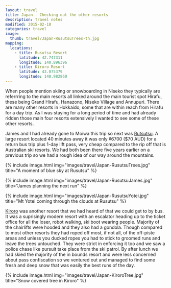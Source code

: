 ```yaml
---
layout: travel
title: Japan - Checking out the other resorts
description: Travel notes
modified: 2015-02-18
categories: travel
image:
  thumb: travel/Japan-RusutsuTrees-th.jpg
mapping:
  locations:
    - title: Rusutsu Resort
      latitude: 42.747311
      longitude: 140.896396
    - title: Kiroro Resort
      latitude: 43.075379
      longitude: 140.982860
---
```


When people mention skiing or snowboarding in Niseko they typically are referrring to the main resorts all linked around the main tourist spot Hirafu, these being Grand Hirafu, Hanazono, Niseko Village and Annupuri. There are many other resorts in Hokkaido, some that are within reach from Hirafu for a day trip. As I was staying for a long period of time and had already ridden those main four resorts extensively I wanted to see some of these other resorts.

James and I had already gone to Moiwa this trip so next was [Rutsutsu](http://en.rusutsu.co.jp). A large resort located 40 minutes away it was only ¥6700 ($70 AUD) for a return bus trip plus 1-day lift pass, very cheap compared to the rip off that is Australian ski resorts. We had both been there five years earlier on a previous trip so we had a rough idea of our way around the mountains.

{% include image.html img="images/travel/Japan-RusutsuTrees.jpg" title="A moment of blue sky at Rusutsu" %}

{% include image.html img="images/travel/Japan-RusutsuJames.jpg" title="James planning the next run" %}

{% include image.html img="images/travel/Japan-RusutsuYotei.jpg" title="Mt Yotei coming through the clouds at Rusutsu" %}

[Kiroro](http://www.kiroro.co.jp/en/winter/) was another resort that we had heard of that we could get to by bus. It was a suprisingly modern resort with an escalator heading up to the ticket office for all the loser, robot walking, ski boot wearing people. Majority of the chairlifts were hooded and they also had a gondola. Though compared to most other resorts they had roped off most, if not all, of the off-piste areas and unless you ducked ropes you had to stick to groomed runs and leave the trees untouched. They were strict in enforcing it too and we saw a police chase like pursuit take place from the ski patrol. By after lunch we had skied the majority of the in bounds resort and were less concerned about pass confiscation so we ventured out and managed to find some fresh and deep snow that was easily the best runs of the day.

{% include image.html img="images/travel/Japan-KiroroTree.jpg" title="Snow covered tree in Kiroro" %}